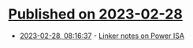 # [Published on 2023-02-28](index.md)

* [2023-02-28, 08:16:37](https://lobste.rs/s/biarxf/linker_notes_on_power_isa) - [Linker notes on Power ISA](https://maskray.me/blog/2023-02-26-linker-notes-on-power-isa)
